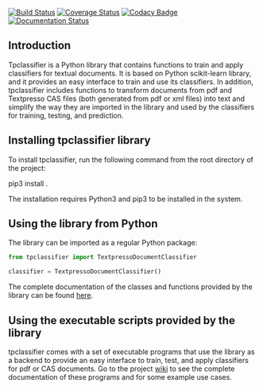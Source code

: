 [![Build Status](https://travis-ci.org/valearna/tpclassifier.svg?branch=master)](https://travis-ci.org/valearna/tpclassifier) [![Coverage Status](https://coveralls.io/repos/github/valearna/tpclassifier/badge.svg?branch=master&service=github)](https://coveralls.io/github/valearna/tpclassifier?branch=master&service=github) [![Codacy Badge](https://api.codacy.com/project/badge/Grade/16c6f91f44c5423184eb255d8c09841b)](https://www.codacy.com/app/valearna/tpclassifier?utm_source=github.com&amp;utm_medium=referral&amp;utm_content=valearna/tpclassifier&amp;utm_campaign=Badge_Grade) [![Documentation Status](https://readthedocs.org/projects/tpclassifier/badge/?version=latest)](http://tpclassifier.readthedocs.io/en/latest/?badge=latest)

## Introduction

Tpclassifier is a Python library that contains functions to train and apply classifiers for textual documents. It is
based on Python scikit-learn library, and it provides an easy interface to train and use its classifiers. In addition,
tpclassifier includes functions to transform documents from pdf and Textpresso CAS files (both generated from pdf or xml
files) into text and simplify the way they are imported in the library and used by the classifiers for training,
testing, and prediction.

## Installing tpclassifier library

To install tpclassifier, run the following command from the root directory of the project:

pip3 install .

The installation requires Python3 and pip3 to be installed in the system.

## Using the library from Python

The library can be imported as a regular Python package:
```python
from tpclassifier import TextpressoDocumentClassifier

classifier = TextpressoDocumentClassifier()
```

The complete documentation of the classes and functions provided by the library can be found
[here](http://tpclassifier.readthedocs.io/en/latest/).

## Using the executable scripts provided by the library

tpclassifier comes with a set of executable programs that use the library as a backend to provide an easy interface
to train, test, and apply classifiers for pdf or CAS documents. Go to the project
[wiki](https://github.com/valearna/tpclassifer/wiki) to see the complete documentation of these programs and for some
example use cases.
